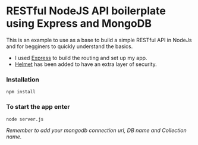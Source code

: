 # RESTful NodeJS API boilerplate using Express and MongoDB

This is an example to use as a base to build a simple RESTful API in NodeJs and for begginers to quickly understand the basics.
* I used [Express](https://expressjs.com/) to build the routing and set up my app.
* [Helmet](http://google.com) has been added to have an extra layer of security.

### Installation
`npm install`

### To start the app enter
`node server.js `

*Remember to add your mongodb connection url, DB name and Collection name.*
